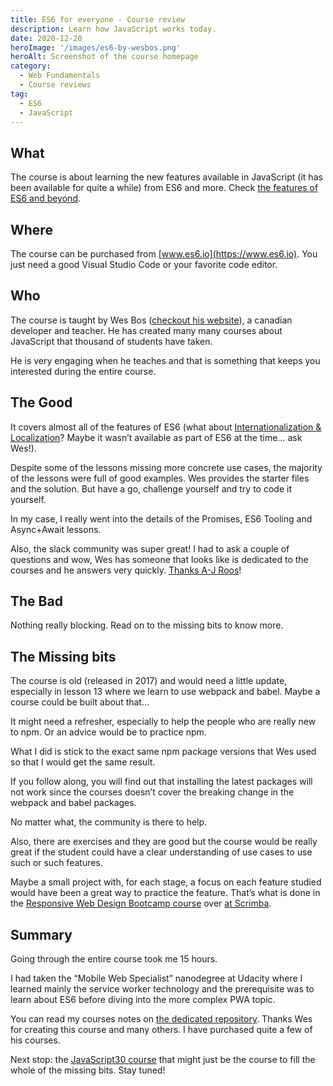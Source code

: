 ```yaml
---
title: ES6 for everyone - Course review
description: Learn how JavaScript works today.
date: 2020-12-20
heroImage: '/images/es6-by-wesbos.png'
heroAlt: Screenshot of the course homepage
category:
  - Web Fundamentals
  - Course reviews
tag:
  - ES6
  - JavaScript
---
```


## What

The course is about learning the new features available in JavaScript (it has been available for quite a while) from ES6 and more. Check [the features of ES6 and beyond](http://es6-features.org/).

## Where

The course can be purchased from [www.es6.io](https://www.es6.io).
You just need a good Visual Studio Code or your favorite code editor.

## Who

The course is taught by Wes Bos ([checkout his website](https://wesbos.com)), a canadian developer and teacher.
He has created many many courses about JavaScript that thousand of students have taken.

He is very engaging when he teaches and that is something that keeps you interested during the entire course.

## The Good

It covers almost all of the features of ES6 (what about [Internationalization & Localization](http://es6-features.org/#Collation)? Maybe it wasn’t available as part of ES6 at the time… ask Wes!).

Despite some of the lessons missing more concrete use cases, the majority of the lessons were full of good examples.
Wes provides the starter files and the solution. But have a go, challenge yourself and try to code it yourself.

In my case, I really went into the details of the Promises, ES6 Tooling and Async+Await lessons.

Also, the slack community was super great! I had to ask a couple of questions and wow, Wes has someone that looks like is dedicated to the courses and he answers very quickly. [Thanks A-J Roos](https://twitter.com/_asjas?lang=fr)!

## The Bad

Nothing really blocking. Read on to the missing bits to know more.

## The Missing bits

The course is old (released in 2017) and would need a little update, especially in lesson 13 where we learn to use webpack and babel. Maybe a course could be built about that...

It might need a refresher, especially to help the people who are really new to npm. Or an advice would be to practice npm.

What I did is stick to the exact same npm package versions that Wes used so that I would get the same result.

If you follow along, you will find out that installing the latest packages will not work since the courses doesn’t cover the breaking change in the webpack and babel packages.

No matter what, the community is there to help.

Also, there are exercises and they are good but the course would be really great if the student could have a clear understanding of use cases to use such or such features.

Maybe a small project with, for each stage, a focus on each feature studied would have been a great way to practice the feature. That’s what is done in the [Responsive Web Design Bootcamp course](https://iamjeremie.me/posts/webresponsive-bootcamp-by-scrimba) over [at Scrimba](https://scrimba.com/).

## Summary

Going through the entire course took me 15 hours.

I had taken the “Mobile Web Specialist” nanodegree at Udacity where I learned mainly the service worker technology and the prerequisite was to learn about ES6 before diving into the more complex PWA topic.

You can read my courses notes on [the dedicated repository](https://github.com/JeremieLitzler/wesbos-es6/blob/master/README.md).
Thanks Wes for creating this course and many others. I have purchased quite a few of his courses.

Next stop: the [JavaScript30 course](https://javascript30.com/) that might just be the course to fill the whole of the missing bits. Stay tuned!
